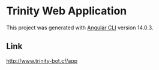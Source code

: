 # Trinity Web Application

This project was generated with [Angular CLI](https://github.com/angular/angular-cli) version 14.0.3.

## Link

http://www.trinity-bot.cf/app
